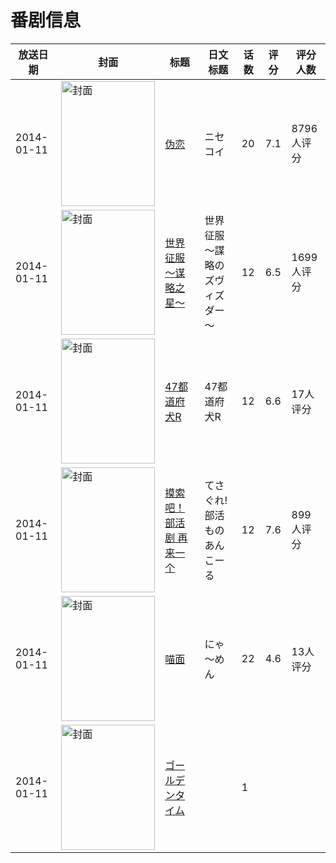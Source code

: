 # 番剧信息

|放送日期|封面|标题|日文标题|话数|评分|评分人数|
|---|---|---|---|---|---|---|
|2014-01-11|<img src="//lain.bgm.tv/pic/cover/c/98/71/74628_8HHlL.jpg" alt="封面" style="width:150px;height:200px;object-fit:cover;">|[伪恋](https://bangumi.tv/subject/74628)|ニセコイ|20|7.1|8796人评分|
|2014-01-11|<img src="//lain.bgm.tv/pic/cover/c/64/3e/86072_e62pd.jpg" alt="封面" style="width:150px;height:200px;object-fit:cover;">|[世界征服～谋略之星～](https://bangumi.tv/subject/86072)|世界征服～謀略のズヴィズダー～|12|6.5|1699人评分|
|2014-01-11|<img src="//lain.bgm.tv/pic/cover/c/f3/22/90899_7b4a0.jpg" alt="封面" style="width:150px;height:200px;object-fit:cover;">|[47都道府犬R](https://bangumi.tv/subject/90899)|47都道府犬R|12|6.6|17人评分|
|2014-01-11|<img src="//lain.bgm.tv/pic/cover/c/dc/cd/91987_gfq7P.jpg" alt="封面" style="width:150px;height:200px;object-fit:cover;">|[摸索吧！部活剧 再来一个](https://bangumi.tv/subject/91987)|てさぐれ!部活もの あんこーる|12|7.6|899人评分|
|2014-01-11|<img src="//lain.bgm.tv/pic/cover/c/b8/7a/93345_YFJq1.jpg" alt="封面" style="width:150px;height:200px;object-fit:cover;">|[喵面](https://bangumi.tv/subject/93345)|にゃ～めん|22|4.6|13人评分|
|2014-01-11|<img src="//lain.bgm.tv/pic/cover/c/4c/6e/197893_8Isgu.jpg" alt="封面" style="width:150px;height:200px;object-fit:cover;">|[ゴールデンタイム](https://bangumi.tv/subject/197893)||1|||

